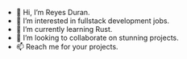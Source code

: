 - 👋 Hi, I’m Reyes Duran.
- 👀 I’m interested in fullstack development jobs.
- 🌱 I’m currently learning Rust.
- 💞️ I’m looking to collaborate on stunning projects.
- 📫 Reach me for your projects.

<!---
duranreyes/duranreyes is a ✨ special ✨ repository because its `README.md` (this file) appears on your GitHub profile.
You can click the Preview link to take a look at your changes.
--->
